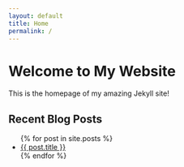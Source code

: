 ```yaml
---
layout: default
title: Home
permalink: /
---
```


<h1>Welcome to My Website</h1>
<p>This is the homepage of my amazing Jekyll site!</p>

<h2>Recent Blog Posts</h2>
<ul>
  {% for post in site.posts %}
    <li><a href="{{ post.url }}">{{ post.title }}</a></li>
  {% endfor %}
</ul>
